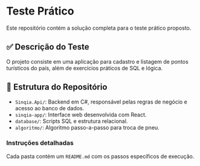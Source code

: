 # Teste Prático

Este repositório contém a solução completa para o teste prático proposto.

## ✅ Descrição do Teste
O projeto consiste em uma aplicação para cadastro e listagem de pontos turísticos do país, além de exercícios práticos de SQL e lógica.

## 📂 Estrutura do Repositório

- `Sinqia.Api/`: Backend em C#, responsável pelas regras de negócio e acesso ao banco de dados.
- `sinqia-app/`: Interface web desenvolvida com React.
- `database/`: Scripts SQL e estrutura relacional.
- `algoritmo/`: Algoritmo passo-a-passo para troca de pneu.

### Instruções detalhadas
Cada pasta contém um `README.md` com os passos específicos de execução.
